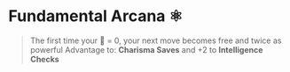 # Fundamental Arcana ⚛️ 
> The first time your 🔷 = 0, your next move becomes free and twice as powerful
Advantage to: __Charisma Saves__ and +2 to __Intelligence Checks__
